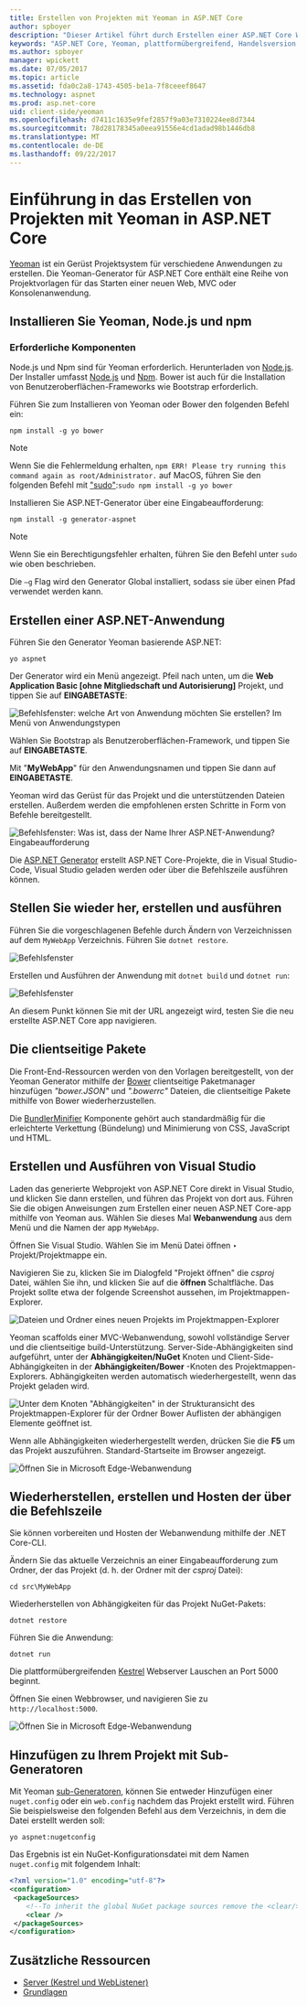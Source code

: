 ```yaml
---
title: Erstellen von Projekten mit Yeoman in ASP.NET Core
author: spboyer
description: "Dieser Artikel führt durch Erstellen einer ASP.NET Core Webanwendung, die mithilfe der Yeoman Generator auf MacOS."
keywords: "ASP.NET Core, Yeoman, plattformübergreifend, Handelsversion Aspnet"
ms.author: spboyer
manager: wpickett
ms.date: 07/05/2017
ms.topic: article
ms.assetid: fda0c2a8-1743-4505-be1a-7f8ceeef8647
ms.technology: aspnet
ms.prod: asp.net-core
uid: client-side/yeoman
ms.openlocfilehash: d7411c1635e9fef2857f9a03e7310224ee8d7344
ms.sourcegitcommit: 78d28178345a0eea91556e4cd1adad98b1446db8
ms.translationtype: MT
ms.contentlocale: de-DE
ms.lasthandoff: 09/22/2017
---
```

# <a name="introduction-to-building-projects-with-yeoman-in-aspnet-core"></a>Einführung in das Erstellen von Projekten mit Yeoman in ASP.NET Core

[Yeoman](http://yeoman.io/) ist ein Gerüst Projektsystem für verschiedene Anwendungen zu erstellen. Die Yeoman-Generator für ASP.NET Core enthält eine Reihe von Projektvorlagen für das Starten einer neuen Web, MVC oder Konsolenanwendung.

## <a name="install-nodejs-npm-and-yeoman"></a>Installieren Sie Yeoman, Node.js und npm

### <a name="prerequisites"></a>Erforderliche Komponenten

Node.js und Npm sind für Yeoman erforderlich. Herunterladen von [Node.js](https://nodejs.org/). Der Installer umfasst [Node.js](https://nodejs.org/) und [Npm](https://www.npmjs.com/). Bower ist auch für die Installation von Benutzeroberflächen-Frameworks wie Bootstrap erforderlich.

Führen Sie zum Installieren von Yeoman oder Bower den folgenden Befehl ein:

```console
npm install -g yo bower
```

>[!Note]
>Wenn Sie die Fehlermeldung erhalten, `npm ERR! Please try running this command again as root/Administrator.` auf MacOS, führen Sie den folgenden Befehl mit ["sudo"](https://developer.apple.com/library/mac/documentation/Darwin/Reference/ManPages/man8/sudo.8.html):`sudo npm install -g yo bower`

Installieren Sie ASP.NET-Generator über eine Eingabeaufforderung:

```console
npm install -g generator-aspnet
```

> [!NOTE]
> Wenn Sie ein Berechtigungsfehler erhalten, führen Sie den Befehl unter `sudo` wie oben beschrieben.

Die `–g` Flag wird den Generator Global installiert, sodass sie über einen Pfad verwendet werden kann.

## <a name="create-an-aspnet-app"></a>Erstellen einer ASP.NET-Anwendung

Führen Sie den Generator Yeoman basierende ASP.NET:

```console
yo aspnet
```

Der Generator wird ein Menü angezeigt. Pfeil nach unten, um die **Web Application Basic [ohne Mitgliedschaft und Autorisierung]** Projekt, und tippen Sie auf **EINGABETASTE**:

![Befehlsfenster: welche Art von Anwendung möchten Sie erstellen? Im Menü von Anwendungstypen](yeoman/_static/yeoman-yo-aspnet.png)

Wählen Sie Bootstrap als Benutzeroberflächen-Framework, und tippen Sie auf **EINGABETASTE**.

Mit "**MyWebApp**" für den Anwendungsnamen und tippen Sie dann auf **EINGABETASTE**.

Yeoman wird das Gerüst für das Projekt und die unterstützenden Dateien erstellen. Außerdem werden die empfohlenen ersten Schritte in Form von Befehle bereitgestellt.

![Befehlsfenster: Was ist, dass der Name Ihrer ASP.NET-Anwendung? Eingabeaufforderung](yeoman/_static/yeoman-yo-aspnet-created.png)

Die [ASP.NET Generator](https://www.npmjs.com/package/generator-aspnet) erstellt ASP.NET Core-Projekte, die in Visual Studio-Code, Visual Studio geladen werden oder über die Befehlszeile ausführen können.

## <a name="restore-build-and-run"></a>Stellen Sie wieder her, erstellen und ausführen

Führen Sie die vorgeschlagenen Befehle durch Ändern von Verzeichnissen auf dem `MyWebApp` Verzeichnis. Führen Sie `dotnet restore`.

![Befehlsfenster](yeoman/_static/dotnet-restore.png)

Erstellen und Ausführen der Anwendung mit `dotnet build` und `dotnet run`:

![Befehlsfenster](yeoman/_static/dotnet-build-run.png)

An diesem Punkt können Sie mit der URL angezeigt wird, testen Sie die neu erstellte ASP.NET Core app navigieren.

## <a name="client-side-packages"></a>Die clientseitige Pakete

Die Front-End-Ressourcen werden von den Vorlagen bereitgestellt, von der Yeoman Generator mithilfe der [Bower](xref:client-side/bower) clientseitige Paketmanager hinzufügen *"bower.JSON"* und *".bowerrc"* Dateien, die clientseitige Pakete mithilfe von Bower wiederherzustellen.

Die [BundlerMinifier](xref:client-side/bundling-and-minification) Komponente gehört auch standardmäßig für die erleichterte Verkettung (Bündelung) und Minimierung von CSS, JavaScript und HTML.

## <a name="building-and-running-from-visual-studio"></a>Erstellen und Ausführen von Visual Studio

Laden das generierte Webprojekt von ASP.NET Core direkt in Visual Studio, und klicken Sie dann erstellen, und führen das Projekt von dort aus. Führen Sie die obigen Anweisungen zum Erstellen einer neuen ASP.NET Core-app mithilfe von Yeoman aus. Wählen Sie dieses Mal **Webanwendung** aus dem Menü und die Namen der app `MyWebApp`.

Öffnen Sie Visual Studio. Wählen Sie im Menü Datei öffnen ‣ Projekt/Projektmappe ein.

Navigieren Sie zu, klicken Sie im Dialogfeld "Projekt öffnen" die *csproj* Datei, wählen Sie ihn, und klicken Sie auf die **öffnen** Schaltfläche. Das Projekt sollte etwa der folgende Screenshot aussehen, im Projektmappen-Explorer.

![Dateien und Ordner eines neuen Projekts im Projektmappen-Explorer](yeoman/_static/yeoman-solution.png)

Yeoman scaffolds einer MVC-Webanwendung, sowohl vollständige Server und die clientseitige build-Unterstützung. Server-Side-Abhängigkeiten sind aufgeführt, unter der **Abhängigkeiten/NuGet** Knoten und Client-Side-Abhängigkeiten in der **Abhängigkeiten/Bower** -Knoten des Projektmappen-Explorers. Abhängigkeiten werden automatisch wiederhergestellt, wenn das Projekt geladen wird.

![Unter dem Knoten "Abhängigkeiten" in der Strukturansicht des Projektmappen-Explorer für der Ordner Bower Auflisten der abhängigen Elemente geöffnet ist.](yeoman/_static/yeoman-loading-dependencies.png)

Wenn alle Abhängigkeiten wiederhergestellt werden, drücken Sie die **F5** um das Projekt auszuführen. Standard-Startseite im Browser angezeigt.

![Öffnen Sie in Microsoft Edge-Webanwendung](yeoman/_static/yeoman-home-page.png)

## <a name="restoring-building-and-hosting-from-a-command-line"></a>Wiederherstellen, erstellen und Hosten der über die Befehlszeile

Sie können vorbereiten und Hosten der Webanwendung mithilfe der .NET Core-CLI.

Ändern Sie das aktuelle Verzeichnis an einer Eingabeaufforderung zum Ordner, der das Projekt (d. h. der Ordner mit der *csproj* Datei):

```console
cd src\MyWebApp
```

Wiederherstellen von Abhängigkeiten für das Projekt NuGet-Pakets:

```console
dotnet restore
```

Führen Sie die Anwendung:

```console
dotnet run
```

Die plattformübergreifenden [Kestrel](xref:fundamentals/servers/kestrel) Webserver Lauschen an Port 5000 beginnt.

Öffnen Sie einen Webbrowser, und navigieren Sie zu `http://localhost:5000`.

![Öffnen Sie in Microsoft Edge-Webanwendung](yeoman/_static/yeoman-home-page_5000.png)

## <a name="adding-to-your-project-with-sub-generators"></a>Hinzufügen zu Ihrem Projekt mit Sub-Generatoren

Mit Yeoman [sub-Generatoren](https://github.com/omnisharp/generator-aspnet), können Sie entweder Hinzufügen einer `nuget.config` oder ein `web.config` nachdem das Projekt erstellt wird. Führen Sie beispielsweise den folgenden Befehl aus dem Verzeichnis, in dem die Datei erstellt werden soll:

```console
yo aspnet:nugetconfig
```

Das Ergebnis ist ein NuGet-Konfigurationsdatei mit dem Namen `nuget.config` mit folgendem Inhalt:

```xml
<?xml version="1.0" encoding="utf-8"?>
<configuration>
 <packageSources>
    <!--To inherit the global NuGet package sources remove the <clear/> line below -->
    <clear />
 </packageSources>
</configuration>
```

## <a name="additional-resources"></a>Zusätzliche Ressourcen

* [Server (Kestrel und WebListener)](xref:fundamentals/servers/index)
* [Grundlagen](xref:fundamentals/index)
